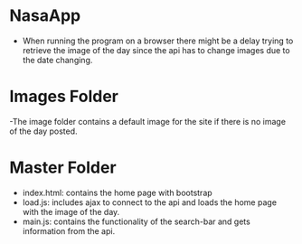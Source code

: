# NasaApp
  - When running the program on a browser there might be a delay trying to retrieve the image of the day since the api has to change images due to the date changing.
# Images Folder
  -The image folder contains a default image for the site if there is no image of the day posted.
# Master Folder
  - index.html: contains the home page with bootstrap
  - load.js: includes ajax to connect to the api and loads the home page with the image of the day.
  - main.js: contains the functionality of the search-bar and gets information from the api.
